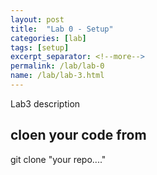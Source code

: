 ```yaml
---
layout: post
title:  "Lab 0 - Setup"
categories: [lab]
tags: [setup]
excerpt_separator: <!--more-->
permalink: /lab/lab-0
name: /lab/lab-3.html
---
```


Lab3 description
<!--more-->



## cloen your code from

git clone "your repo...."
